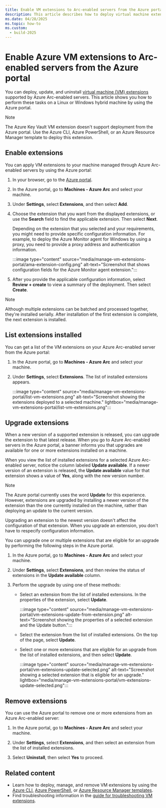 ```yaml
---
title: Enable VM extensions to Arc-enabled servers from the Azure portal
description: This article describes how to deploy virtual machine extensions to Azure Arc-enabled servers running in hybrid cloud environments from the Azure portal.
ms.date: 04/28/2025
ms.topic: how-to
ms.custom:
  - build-2025
---
```


# Enable Azure VM extensions to Arc-enabled servers from the Azure portal

You can deploy, update, and uninstall [virtual machine (VM) extensions](manage-vm-extensions.md) supported by Azure Arc-enabled servers. This article shows you how to perform these tasks on a Linux or Windows hybrid machine by using the Azure portal.

> [!NOTE]
> The Azure Key Vault VM extension doesn't support deployment from the Azure portal. Use the Azure CLI, Azure PowerShell, or an Azure Resource Manager template to deploy this extension.

## Enable extensions

You can apply VM extensions to your machine managed through Azure Arc-enabled servers by using the Azure portal:

1. In your browser, go to the [Azure portal](https://portal.azure.com).

1. In the Azure portal, go to **Machines - Azure Arc** and select your machine.

1. Under **Settings**, select **Extensions**, and then select **Add**.

1. Choose the extension that you want from the displayed extensions, or use the **Search** field to find the applicable extension. Then select **Next**.

    Depending on the extension that you selected and your requirements, you might need to provide specific configuration information. For example, to deploy the Azure Monitor agent for Windows by using a proxy, you need to provide a proxy address and authentication information.

    :::image type="content" source="media/manage-vm-extensions-portal/ama-extension-config.png" alt-text="Screenshot that shows configuration fields for the Azure Monitor agent extension.":::
  
1. After you provide the applicable configuration information, select **Review + create** to view a summary of the deployment. Then select **Create**.

> [!NOTE]
> Although multiple extensions can be batched and processed together, they're installed serially. After installation of the first extension is complete, the next extension is installed.

## List extensions installed

You can get a list of the VM extensions on your Azure Arc-enabled server from the Azure portal:

1. In the Azure portal, go to **Machines - Azure Arc** and select your machine.

1. Under **Settings**, select **Extensions**. The list of installed extensions appears.

   :::image type="content" source="media/manage-vm-extensions-portal/list-vm-extensions.png" alt-text="Screenshot showing the extensions deployed to a selected machine." lightbox="media/manage-vm-extensions-portal/list-vm-extensions.png":::

## Upgrade extensions

When a new version of a supported extension is released, you can upgrade the extension to that latest release. When you go to Azure Arc-enabled servers in the Azure portal, a banner informs you that upgrades are available for one or more extensions installed on a machine.

When you view the list of installed extensions for a selected Azure Arc-enabled server, notice the column labeled **Update available**. If a newer version of an extension is released, the **Update available** value for that extension shows a value of **Yes**, along with the new version number.

> [!NOTE]
> The Azure portal currently uses the word **Update** for this experience. However, extensions are upgraded by installing a newer version of the extension than the one currently installed on the machine, rather than deploying an update to the current version.

Upgrading an extension to the newest version doesn't affect the configuration of that extension. When you upgrade an extension, you don't have to respecify configuration information.

You can upgrade one or multiple extensions that are eligible for an upgrade by performing the following steps in the Azure portal.

1. In the Azure portal, go to **Machines - Azure Arc** and select your machine.

1. Under **Settings**, select **Extensions**, and then review the status of extensions in the **Update available** column.

1. Perform the upgrade by using one of these methods:

   * Select an extension from the list of installed extensions. In the properties of the extension, select **Update**.

     :::image type="content" source="media/manage-vm-extensions-portal/vm-extensions-update-from-extension.png" alt-text="Screenshot showing the properties of a selected extension and the Update button.":::

   * Select the extension from the list of installed extensions. On the top of the page, select **Update**.

   * Select one or more extensions that are eligible for an upgrade from the list of installed extensions, and then select **Update**.

     :::image type="content" source="media/manage-vm-extensions-portal/vm-extensions-update-selected.png" alt-text="Screenshot showing a selected extension that is eligible for an upgrade." lightbox="media/manage-vm-extensions-portal/vm-extensions-update-selected.png":::

## Remove extensions

You can use the Azure portal to remove one or more extensions from an Azure Arc-enabled server:

1. In the Azure portal, go to **Machines - Azure Arc** and select your machine.

1. Under **Settings**, select **Extensions**, and then select an extension from the list of installed extensions.

1. Select **Uninstall**, then select **Yes** to proceed.

## Related content

* Learn how to deploy, manage, and remove VM extensions by using the [Azure CLI](manage-vm-extensions-cli.md), [Azure PowerShell](manage-vm-extensions-powershell.md), or [Azure Resource Manager templates](manage-vm-extensions-template.md).
* Find troubleshooting information in the [guide for troubleshooting VM extensions](troubleshoot-vm-extensions.md).
